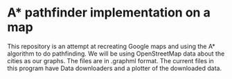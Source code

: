 # A* pathfinder implementation on a map

This repository is an attempt at recreating Google maps and using the A* algorithm to do pathfinding. We will be using OpenStreetMap data about the cities as our graphs. The files are in .graphml format. The current files in this program have Data downloaders and a plotter of the downloaded data. 
